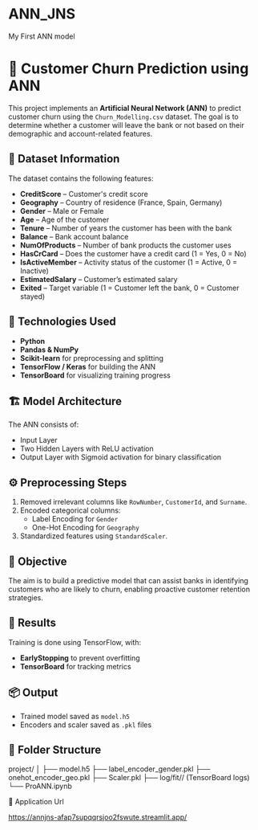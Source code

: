 # ANN_JNS
My First ANN model 

# 🧠 Customer Churn Prediction using ANN

This project implements an **Artificial Neural Network (ANN)** to predict customer churn using the `Churn_Modelling.csv` dataset. The goal is to determine whether a customer will leave the bank or not based on their demographic and account-related features.

## 📂 Dataset Information

The dataset contains the following features:

- **CreditScore** – Customer's credit score  
- **Geography** – Country of residence (France, Spain, Germany)  
- **Gender** – Male or Female  
- **Age** – Age of the customer  
- **Tenure** – Number of years the customer has been with the bank  
- **Balance** – Bank account balance  
- **NumOfProducts** – Number of bank products the customer uses  
- **HasCrCard** – Does the customer have a credit card (1 = Yes, 0 = No)  
- **IsActiveMember** – Activity status of the customer (1 = Active, 0 = Inactive)  
- **EstimatedSalary** – Customer’s estimated salary  
- **Exited** – Target variable (1 = Customer left the bank, 0 = Customer stayed)

## 🧪 Technologies Used

- **Python**
- **Pandas & NumPy**
- **Scikit-learn** for preprocessing and splitting
- **TensorFlow / Keras** for building the ANN
- **TensorBoard** for visualizing training progress

## 🏗️ Model Architecture

The ANN consists of:
- Input Layer
- Two Hidden Layers with ReLU activation
- Output Layer with Sigmoid activation for binary classification

## ⚙️ Preprocessing Steps

1. Removed irrelevant columns like `RowNumber`, `CustomerId`, and `Surname`.
2. Encoded categorical columns:
   - Label Encoding for `Gender`
   - One-Hot Encoding for `Geography`
3. Standardized features using `StandardScaler`.

## 🎯 Objective

The aim is to build a predictive model that can assist banks in identifying customers who are likely to churn, enabling proactive customer retention strategies.

## 📝 Results

Training is done using TensorFlow, with:
- **EarlyStopping** to prevent overfitting
- **TensorBoard** for tracking metrics

## 📦 Output

- Trained model saved as `model.h5`
- Encoders and scaler saved as `.pkl` files

## 📁 Folder Structure

project/
│
├── model.h5
├── label_encoder_gender.pkl
├── onehot_encoder_geo.pkl
├── Scaler.pkl
├── log/fit/<timestamp>/ (TensorBoard logs)
└── ProANN.ipynb

🧪  Application Url

https://annjns-afap7supqqrsjoo2fswute.streamlit.app/



